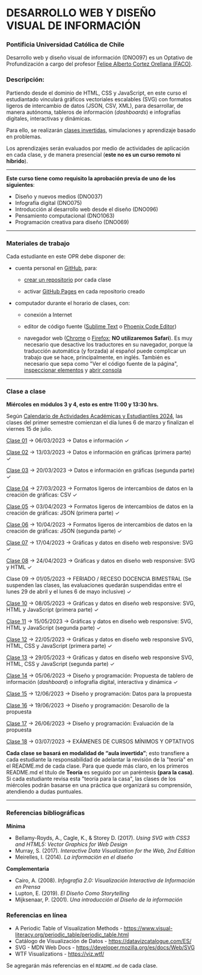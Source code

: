 # DESARROLLO WEB Y DISEÑO VISUAL DE INFORMACIÓN

### Pontificia Universidad Católica de Chile

Desarrollo web y diseño visual de información (DNO097) es un Optativo de Profundización a cargo del profesor [Felipe Alberto Cortez Orellana (FACO)](https://faco.cl/).

### Descripción:

Partiendo desde el dominio de HTML, CSS y JavaScript, en este curso el estudiantado vinculará gráficos vectoriales escalables (SVG) con formatos ligeros de intercambio de datos (JSON, CSV, XML), para desarrollar, de manera autónoma, tableros de información (*dashboards*) e infografías digitales, interactivas y dinámicas. 

Para ello, se realizarán [clases invertidas](https://desarrollodocente.uc.cl/servicios/asesorias-personalizadas/metodologias-innovadoras/aprendizaje-invertido/), simulaciones y aprendizaje basado en problemas. 

Los aprendizajes serán evaluados por medio de actividades de aplicación en cada clase, y de manera presencial (**este no es un curso remoto ni híbrido**).

- - - - - - - - - -

**Este curso tiene como requisito la aprobación previa de uno de los siguientes**:

- Diseño y nuevos medios (DNO037)
- Infografía digital (DNO075)
- Introducción al desarrollo web desde el diseño (DNO096)
- Pensamiento computacional (DNO1063)
- Programación creativa para diseño (DNO069) 

- - - - - - - - - -

### Materiales de trabajo

Cada estudiante en este OPR debe disponer de:

- cuenta personal en [GitHub](https://github.com/join), para:

  - [crear un repositorio](https://docs.github.com/es/get-started/quickstart/create-a-repo) por cada clase

  - activar [GitHub Pages](https://docs.github.com/es/pages/getting-started-with-github-pages/creating-a-github-pages-site) en cada repositorio creado

- computador durante el horario de clases, con:

  - conexión a Internet

  - editor de código fuente ([Sublime Text](https://www.sublimetext.com/) o [Phoenix Code Editor](https://phcode.dev/))

  - navegador web ([Chrome](https://www.google.com/intl/es-419/chrome/) o [Firefox](https://www.mozilla.org/es-CL/firefox/new/); **NO utilizaremos Safari**). Es muy necesario que desactive los traductores en su navegador, porque la traducción automática (y forzada) al español puede complicar un trabajo que se hace, principalmente, en inglés. También es necesario que sepa como "Ver el código fuente de la página", [inspeccionar elementos](https://support.hostinger.es/es/articles/2333029-como-inspeccionar-los-elementos-del-sitio-web) y [abrir consola](https://transferwise.com/es/help/articles/2954851/como-abrir-la-consola-de-tu-navegador)

- - - - - - - - -

### Clase a clase

**Miércoles en módulos 3 y 4, esto es entre 11:00 y 13:30 hrs.** 

Según [Calendario de Actividades Académicas y Estudiantiles 2024](https://registrosacademicos.uc.cl/wp-content/uploads/2023/11/Calendario-Academico-2024.pdf), las clases del primer semestre comienzan el día lunes 6 de marzo y finalizan el viernes 15 de julio.

[Clase 01](https://github.com/profesorfaco/dno097-2024/tree/main/clase-01) → 06/03/2023 → Datos e información ✓

[Clase 02](https://github.com/profesorfaco/dno097-2024/tree/main/clase-02) → 13/03/2023 → Datos e información en gráficas (primera parte) ✓

[Clase 03](https://github.com/profesorfaco/dno097-2024/tree/main/clase-03) → 20/03/2023 → Datos e información en gráficas (segunda parte) ✓

[Clase 04](https://github.com/profesorfaco/dno097-2024/tree/main/clase-04) → 27/03/2023 → Formatos ligeros de intercambios de datos en la creación de gráficas: CSV ✓

[Clase 05](https://github.com/profesorfaco/dno097-2024/tree/main/clase-05) → 03/04/2023 → Formatos ligeros de intercambios de datos en la creación de gráficas: JSON (primera parte) ✓

[Clase 06](https://github.com/profesorfaco/dno097-2024/tree/main/clase-06) → 10/04/2023 → Formatos ligeros de intercambios de datos en la creación de gráficas: JSON (segunda parte) ✓

[Clase 07](https://github.com/profesorfaco/dno097-2024/tree/main/clase-07) → 17/04/2023 → Gráficas y datos en diseño web responsive: SVG ✓

[Clase 08](https://github.com/profesorfaco/dno097-2024/tree/main/clase-08)  → 24/04/2023 → Gráficas y datos en diseño web responsive: SVG y HTML ✓

Clase 09  → 01/05/2023 → FERIADO / RECESO DOCENCIA BIMESTRAL (Se suspenden las clases, las evaluaciones quedarán suspendidas entre el lunes 29 de abril y el lunes 6 de mayo inclusive) ✓

[Clase 10](https://github.com/profesorfaco/dno097-2024/tree/main/clase-10)  → 08/05/2023 → Gráficas y datos en diseño web responsive: SVG, HTML y JavaScript (primera parte) ✓

[Clase 11](https://github.com/profesorfaco/dno097-2024/tree/main/clase-11)  → 15/05/2023 → Gráficas y datos en diseño web responsive: SVG, HTML y JavaScript (segunda parte) ✓

[Clase 12](https://github.com/profesorfaco/dno097-2024/tree/main/clase-12) → 22/05/2023 → Gráficas y datos en diseño web responsive SVG, HTML, CSS y JavaScript (primera parte) ✓

[Clase 13](https://github.com/profesorfaco/dno097-2024/tree/main/clase-13)  → 29/05/2023 → Gráficas y datos en diseño web responsive SVG, HTML, CSS y JavaScript (segunda parte) ✓

[Clase 14](https://github.com/profesorfaco/dno097-2024/tree/main/clase-14)  → 05/06/2023 → Diseño y programación: Propuesta de tablero de información (*dashboard*) o infografía digital, interactiva y dinámica ✓

[Clase 15](https://github.com/profesorfaco/dno097-2024/tree/main/clase-15)  → 12/06/2023 → Diseño y programación: Datos para la propuesta

[Clase 16](https://github.com/profesorfaco/dno097-2024/tree/main/clase-16)  → 19/06/2023 → Diseño y programación: Desarollo de la propuesta

[Clase 17](https://github.com/profesorfaco/dno097-2024/tree/main/clase-17)  → 26/06/2023 → Diseño y programación: Evaluación de la propuesta

[Clase 18](https://github.com/profesorfaco/dno097-2024/tree/main/clase-18) → 03/07/2023 → EXÁMENES DE CURSOS MÍNIMOS Y OPTATIVOS

**Cada clase se basará en modalidad de “aula invertida”**; esto transfiere a cada estudiante la responsabilidad de adelantar la revisión de la "teoría" en el README.md de cada clase. Para que quede más claro, en los primeros README.md el título de **Teoría** es seguido por un paréntesis **(para la casa)**. Si cada estudiante revisa esta "teoría para la casa", las clases de los miércoles podrán basarse en una práctica que organizará su comprensión, atendiendo a dudas puntuales.

- - - - - - - 

### Referencias bibliográficas

**Mínima**

- Bellamy-Royds, A., Cagle, K., & Storey D. (2017). *Using SVG with CSS3 and HTML5: Vector Graphics for Web Design*
- Murray, S. (2017). *Interactive Data Visualization for the Web, 2nd Edition*
- Meirelles, I. (2014). *La información en el diseño*

**Complementaria**

- Cairo, A. (2008). *Infografía 2.0: Visualización Interactiva de Información en Prensa*
- Lupton, E. (2019). *El Diseño Como Storytelling*
- Mijksenaar, P. (2001). *Una introducción al Diseño de la información*

### Referencias en línea

- A Periodic Table of Visualization Methods - https://www.visual-literacy.org/periodic_table/periodic_table.html
- Catálogo de Visualización de Datos - https://datavizcatalogue.com/ES/
- SVG - MDN Web Docs - https://developer.mozilla.org/es/docs/Web/SVG
- WTF Visualizations - https://viz.wtf/

Se agregarán más referencias en el `README.md` de cada clase.


